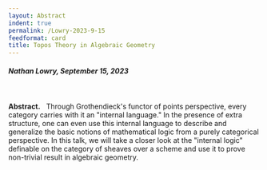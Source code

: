 ```yaml
---
layout: Abstract
indent: true
permalink: /Lowry-2023-9-15
feedformat: card
title: Topos Theory in Algebraic Geometry
---
```


##### Nathan Lowry, September 15, 2023
<br>

**Abstract.** &nbsp; Through Grothendieck's functor of points perspective, every category carries with it an "internal language." In the presence of extra structure, one can even use this internal language to describe and generalize the basic notions of mathematical logic from a purely categorical perspective. In this talk, we will take a closer look at the "internal logic" definable on the category of sheaves over a scheme and use it to prove non-trivial result in algebraic geometry.

